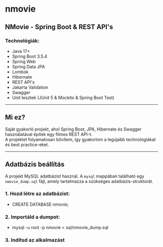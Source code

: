 # nmovie
## NMovie - Spring Boot & REST API's

### Technológiák:
- Java 17+
- Spring Boot 3.5.4
- Spring Web
- Spring Data JPA
- Lombok
- Hibernate
- REST API's
- Jakarta Validation
- Swagger
- Unit tesztek (JUnit 5 & Mockito & Spring Boot Test)

---

## Mi ez?  
Saját gyakorló projekt, ahol Spring Boot, JPA, Hibernate és Swagger használatával építek egy filmes REST API-t.  
A projektet folyamatosan bővítem, így gyakorlom a legújabb technológiákat és best practice-eket.

---

## Adatbázis beállítás
A projekt MySQL adatbázist használ. A `mysql` mappában található egy `nmovie_dump.sql` fájl, amely tartalmazza a szükséges adatbázis-struktúrát.

### 1. Hozd létre az adatbázist:  
- CREATE DATABASE nmovie;
### 2. Importáld a dumpot:  
- mysql -u root -p nmovie < sql/nmovie_dump.sql  
### 3. Indítsd az alkalmazást  



